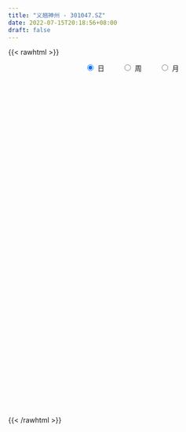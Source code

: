 ```yaml
---
title: "义翘神州 - 301047.SZ"
date: 2022-07-15T20:18:56+08:00
draft: false
---
```

{{< rawhtml >}}
    <div style="text-align: center">
        <label style="padding: 1rem;"><input style="margin-right: .5rem" type="radio" name="period" value="D" checked onclick="period_change(this)">日</label>
        <label style="padding: 1rem;"><input style="margin-right: .5rem" type="radio" name="period" value="W" onclick="period_change(this)">周</label>
        <label style="padding: 1rem;"><input style="margin-right: .5rem" type="radio" name="period" value="M" onclick="period_change(this)">月</label>
    </div>
    <div id="chart" style="height: 700px;"></div> 
    <script type="text/javascript">
        const D_v = [85261.77,50292.06,52190.63,49946.48,32187.33,24138.41,34332.87,19293.51,17910.29,28306.62,15266.7,14762.4,14993.64,13381.58,19977.41,16902.37,12710.67,8916.42,9532.82,6865.93,6334.49,11230.68,8286.44,17828.28,8742.57,10047.76,6420.74,5726.76,9016.05,9485.15,6232.39,5196.06,4896.06,9821.91,12744.78,6849.68,5589.2,8804.55,9498.47,5206.08,5113.6,5653.58,3936.25,6635.37,5772.08,15048.46,9523.36,10271.49,5912.03,6468.12,4724.34,6009.52,5638.9,5615.82,9172.54,6800.96,4993.43,6352.29,8006.77,16507.15,15626.59,9489.42,5922.76,7682.69,6036.86,11214.37,13428.82,9899.56,14816.35,10919.19,7471.77,5700.9,14991.21,10157.77,6247.76,4837.63,4367.77,4324.24,4440.26,4078.82,5584.15,4860.12,5788.95,3989.0,3056.18,3318.29,4803.0,4309.77,2890.35,2886.94,2968.42,3830.5,2670.08,5993.24,4457.41,2944.19,3922.17,5529.26,4408.18,4322.09,6436.33,12239.08,13315.22,10867.91,4943.87,3698.19,4096.69,1726.81,3223.0,1794.57,2593.99,1893.51,1755.25,1585.0,2161.95,2309.0,2701.1,1993.15,2159.72,1896.62,1735.72,2115.0,3939.94,2978.31,3195.46,4082.86,5802.5,14562.29,7103.65,6195.77,4384.0,3659.58,3823.14,5603.07,6072.41,4188.25,17878.98,21708.91,11479.64,13339.72,8780.64,5831.98,7242.15,4740.22,4631.2,18737.97,10526.28,8969.34,9216.28,15286.44,16281.69,10873.42,7089.47,10019.19,9932.11,7567.9,8622.12,5730.61,9064.8,9765.32,5935.66,5356.84,5095.96,8494.21,7216.15,9726.06,7208.5,8679.1,6453.51,14660.16,10707.69,8566.64,6138.66,9129.69,9664.98,7147.03,5485.1,6388.6,5481.49,3743.65,4850.11,8777.7,12292.6,10616.0,9478.73,5519.44,4768.04,7133.62,8111.26,8270.55,12310.17,11244.14,16634.81,13562.14,9175.18,13009.33,6454.0,8778.54,5654.0,4361.41,6753.56,6729.87,6782.65,5126.3,5029.95,6565.76,8135.15,7189.42,6558.91,4985.94,4895.43,14279.22,11209.9,7301.33,7489.28,14523.54,12586.58,11630.89,4468.66,4912.44,5919.17]
const D_histogram = [0.0,2.0638632479,9.270221482,13.1744023038,12.293558967,9.9275969844,8.8975253745,6.1104713695,2.8348968222,-2.3793667993,-6.2012932478,-7.9947334875,-10.0790966526,-11.5830480914,-10.0690914825,-8.6243022751,-8.0913464236,-7.4176288878,-7.4673493264,-6.8787438928,-6.3487585531,-4.8802921423,-4.3642864513,-6.0195184637,-6.8004496525,-7.8410398876,-7.8308987778,-7.2227205783,-7.1338932126,-7.4227994436,-7.2182335293,-6.2397917007,-4.9563207984,-2.2159849723,0.524136871,2.3311401169,3.505573952,4.5668815417,3.4669431518,3.2836292528,2.6622625343,2.368473358,2.3180858951,3.0742996789,3.251751357,0.3132310259,-2.5659834726,-4.7917574676,-5.8466580772,-6.4889785089,-6.0226906276,-4.891410483,-3.6410081971,-2.9016022771,-1.0634128458,0.3459002811,1.4436439815,2.6751920321,3.9927011062,7.0338885203,9.1841593406,9.3851596161,9.438427548,8.7257695893,8.2320876844,8.7966417017,9.0303318889,9.3703405729,9.9177727245,9.2733022922,7.5727778589,6.2075797706,6.0295878843,4.0054100859,1.8342910987,0.6813661143,-0.170158849,-1.0583328406,-1.7194803892,-1.8200395713,-1.7972148182,-2.029198435,-2.8757176191,-3.1209185631,-3.3764145354,-3.0926929826,-3.6115881441,-4.1392660281,-4.3386006446,-3.9473992032,-3.3864719909,-2.7044741618,-1.94299384,-0.5449627901,0.4499268327,0.941121229,1.5150169824,2.456931548,2.4545366134,2.4380913867,1.243472527,1.9694804756,3.1930490145,2.1075441333,0.7570680329,-0.3598427181,-1.6666582872,-2.3360730782,-3.501128149,-3.9696673957,-4.1333224903,-3.9506743793,-3.3773182355,-2.6931134627,-1.6392225894,-0.8875917498,-0.7986650171,-0.812052311,-0.3113801115,0.166231758,0.4540022702,0.8798033299,1.8049438148,1.7102670166,2.0955390421,1.7451509673,2.239725279,3.7223559369,4.5063943079,4.4272254863,3.8476616321,3.400459426,2.5681737885,1.0160168171,-0.6900342244,-1.314083354,0.8396173492,3.0177202644,3.0172625435,1.8920848003,1.114733831,0.2860021241,0.5399943471,0.3023336135,-0.0574939574,2.216929521,2.8177128147,2.8989137055,2.8969426418,-8.8378236257,-16.5104616499,-20.8244981855,-22.2128988286,-22.3544482259,-20.8839311231,-19.0291853586,-16.7864443469,-14.4736358843,-11.7303599795,-9.5018793779,-7.3376765719,-5.3117652342,-3.5061942939,-2.3165904114,-1.389539782,-0.9398789401,-0.4088152765,0.6492458274,1.4771522758,2.3533515314,3.393595431,4.1884902069,4.9468674237,5.7723628805,6.330140406,6.8232308555,7.058877984,7.1206774196,7.032345391,6.9048866126,6.7113009036,6.6689545437,6.7709633581,6.1877083706,6.0089197324,5.6740774532,5.3290073534,5.1844955539,5.1282636597,5.1154324352,5.2151821108,5.3275365109,5.7009840427,5.5820106831,5.2474672528,4.9250611723,4.5380808465,4.005059607,3.5027008808,3.0704589432,2.8024864584,2.618969769,2.1691220433,1.6341605642,1.2948085922,1.1516113809,1.1273075795,0.9503140177,0.6209121455,0.4460471292,0.2217541554,0.5067815141,0.400608145,0.2051383184,-0.0486468546,0.1907166577,0.2635156366,-0.0424503733,-0.2448510346,-0.2965040331,-0.4449316633]
const D_fast = [0.0,2.5798290598,12.1037426644,19.3015240622,21.4940704671,21.6100077306,22.8043174643,21.5448813017,18.97803096,13.1689256386,7.7966758782,4.0045522666,-0.5995850617,-4.9992985233,-6.002614785,-6.7139011464,-8.2037819008,-9.3844715869,-11.3010293572,-12.4321098967,-13.4893141953,-13.2409208201,-13.8159867419,-16.9760983702,-19.4571419722,-22.4579921792,-24.4055757638,-25.6030777089,-27.2977236464,-29.4423297382,-31.0423222063,-31.6238283028,-31.5794376001,-29.3930980171,-26.5219419561,-24.1321536809,-22.0813263578,-19.8782983826,-20.1115009846,-19.4739075704,-19.4297086554,-19.1313794922,-18.6022454813,-17.0774567778,-16.0870672605,-18.9472798351,-22.4679902017,-25.8917035636,-28.4082686925,-30.6728337515,-31.712218527,-31.8037910032,-31.4636407666,-31.4496354158,-29.877299196,-28.3815109988,-26.922856303,-25.0225102445,-22.7068258938,-17.9071663496,-13.4608556942,-10.9135655147,-8.5006906958,-7.0319062571,-5.467566241,-2.7038517982,-0.2125786388,2.4700151885,5.4968905211,7.1707456618,7.3634156933,7.5501125477,8.8795176325,7.8566923555,6.144146143,5.1615626872,4.2674980116,3.1147408099,2.023723164,1.4681540891,1.0416751376,0.302391912,-1.2630566769,-2.2884872616,-3.3880868677,-3.8775385606,-5.2993307581,-6.8618251492,-8.1458099268,-8.7414582862,-9.0271490716,-9.021269783,-8.7455379212,-7.4837475688,-6.3763762379,-5.6499015342,-4.6972515353,-3.1411040827,-2.5298648639,-1.9367872439,-2.8205379719,-1.6021599044,0.4196708881,-0.1389479598,-1.3001570519,-2.5070284824,-4.2305086234,-5.483941684,-7.524278792,-8.9852348876,-10.1822206048,-10.9872410885,-11.2582145036,-11.2472880965,-10.6032028706,-10.0734699685,-10.18420949,-10.4006098617,-9.9777826901,-9.4586128811,-9.0573418013,-8.4115899092,-7.0352134705,-6.7023235146,-5.7931667285,-5.7072670616,-4.6527614301,-2.239541788,-0.32890484,0.69873271,1.0810842639,1.4839969142,1.2937547238,-0.0043980433,-1.8829576409,-2.835527609,-0.4719225685,2.4606104127,3.2144683278,2.5623117846,2.0636442731,1.3064130972,1.695403907,1.5333265767,1.1591255165,3.9877813751,5.2929928726,6.0989221897,6.8211867865,-7.1230353874,-18.9232888241,-28.4434499061,-35.3850752564,-41.1152367102,-44.8657023881,-47.7682529633,-49.7221230383,-51.0277235467,-51.2170376369,-51.3640268797,-51.0342432166,-50.3362731876,-49.4072508207,-48.7967945411,-48.2171288572,-48.0024377503,-47.5735779058,-46.353205345,-45.1560108277,-43.6914736892,-41.8028309319,-39.9608136043,-37.9657195316,-35.6971333546,-33.5568207276,-31.3579225642,-29.3575559398,-27.5155871492,-25.8458328301,-24.2470699553,-22.7628304385,-21.1379381625,-19.3431885085,-18.3795164034,-17.0560751085,-15.9723980244,-14.9852162858,-13.8336041968,-12.6077701761,-11.3417432918,-9.9381980885,-8.4939595607,-6.6952660182,-5.418736707,-4.4414133241,-3.5325541115,-2.7850142258,-2.3167705634,-1.9434540694,-1.6080812713,-1.1754321415,-0.7042063886,-0.6117736034,-0.7381949415,-0.7538447654,-0.6091391316,-0.3516160381,-0.2910310954,-0.4652049312,-0.5285581653,-0.6974126003,-0.285689863,-0.2917111958,-0.4358964429,-0.7018433295,-0.4148006528,-0.2761227647,-0.592701368,-0.856314788,-0.9820937946,-1.2417543407]
const D_slow = [0.0,0.515965812,2.8335211825,6.1271217584,9.2005115001,11.6824107462,13.9067920898,15.4344099322,16.1431341378,15.5482924379,13.997969126,11.9992857541,9.479511591,6.5837495681,4.0664766975,1.9104011287,-0.1124354772,-1.9668426991,-3.8336800307,-5.5533660039,-7.1405556422,-8.3606286778,-9.4517002906,-10.9565799065,-12.6566923197,-14.6169522916,-16.574676986,-18.3803571306,-20.1638304338,-22.0195302946,-23.824088677,-25.3840366021,-26.6231168017,-27.1771130448,-27.0460788271,-26.4632937978,-25.5869003098,-24.4451799244,-23.5784441364,-22.7575368232,-22.0919711897,-21.4998528502,-20.9203313764,-20.1517564567,-19.3388186174,-19.260510861,-19.9020067291,-21.099946096,-22.5616106153,-24.1838552425,-25.6895278994,-26.9123805202,-27.8226325695,-28.5480331387,-28.8138863502,-28.7274112799,-28.3665002846,-27.6977022765,-26.699527,-24.9410548699,-22.6450150348,-20.2987251308,-17.9391182438,-15.7576758464,-13.6996539253,-11.5004934999,-9.2429105277,-6.9003253845,-4.4208822033,-2.1025566303,-0.2093621656,1.3425327771,2.8499297482,3.8512822696,4.3098550443,4.4801965729,4.4376568606,4.1730736505,3.7432035532,3.2881936604,2.8388899558,2.331590347,1.6126609423,0.8324313015,-0.0116723323,-0.784845578,-1.687742614,-2.722559121,-3.8072092822,-4.794059083,-5.6406770807,-6.3167956212,-6.8025440812,-6.9387847787,-6.8263030705,-6.5910227633,-6.2122685177,-5.5980356307,-4.9844014773,-4.3748786307,-4.0640104989,-3.57164038,-2.7733781264,-2.2464920931,-2.0572250848,-2.1471857644,-2.5638503362,-3.1478686057,-4.023150643,-5.0155674919,-6.0488981145,-7.0365667093,-7.8808962681,-8.5541746338,-8.9639802812,-9.1858782186,-9.3855444729,-9.5885575507,-9.6664025785,-9.624844639,-9.5113440715,-9.291393239,-8.8401572853,-8.4125905312,-7.8887057706,-7.4524180288,-6.8924867091,-5.9618977249,-4.8352991479,-3.7284927763,-2.7665773683,-1.9164625118,-1.2744190647,-1.0204148604,-1.1929234165,-1.521444255,-1.3115399177,-0.5571098516,0.1972057843,0.6702269843,0.9489104421,1.0204109731,1.1554095599,1.2309929633,1.2166194739,1.7708518541,2.4752800578,3.2000084842,3.9242441447,1.7147882382,-2.4128271742,-7.6189517206,-13.1721764278,-18.7607884843,-23.981771265,-28.7390676047,-32.9356786914,-36.5540876625,-39.4866776573,-41.8621475018,-43.6965666448,-45.0245079533,-45.9010565268,-46.4802041297,-46.8275890752,-47.0625588102,-47.1647626293,-47.0024511725,-46.6331631035,-46.0448252207,-45.1964263629,-44.1493038112,-42.9125869553,-41.4694962351,-39.8869611336,-38.1811534197,-36.4164339238,-34.6362645689,-32.8781782211,-31.1519565679,-29.4741313421,-27.8068927061,-26.1141518666,-24.567224774,-23.0649948409,-21.6464754776,-20.3142236392,-19.0180997507,-17.7360338358,-16.457175727,-15.1533801993,-13.8214960716,-12.3962500609,-11.0007473901,-9.6888805769,-8.4576152838,-7.3230950722,-6.3218301705,-5.4461549502,-4.6785402145,-3.9779185999,-3.3231761576,-2.7808956468,-2.3723555057,-2.0486533577,-1.7607505125,-1.4789236176,-1.2413451131,-1.0861170768,-0.9746052945,-0.9191667556,-0.7924713771,-0.6923193408,-0.6410347613,-0.6531964749,-0.6055173105,-0.5396384013,-0.5502509947,-0.6114637533,-0.6855897616,-0.7968226774]
const D_data = [['2021-08-16', 599.9, 493.32, 450.9, 599.96],['2021-08-17', 478.0, 525.66, 467.0, 547.4],['2021-08-18', 515.0, 620.08, 513.0, 628.8],['2021-08-19', 627.0, 618.5, 600.12, 699.38],['2021-08-20', 600.0, 578.05, 570.1, 623.0],['2021-08-23', 557.99, 561.04, 543.1, 575.0],['2021-08-24', 553.0, 577.96, 525.0, 583.0],['2021-08-25', 564.0, 553.7, 553.53, 575.89],['2021-08-26', 540.0, 536.97, 536.3, 563.8],['2021-08-27', 519.0, 492.07, 491.17, 524.44],['2021-08-30', 480.0, 483.66, 473.33, 493.5],['2021-08-31', 479.0, 490.0, 478.22, 508.0],['2021-09-01', 485.6, 470.1, 469.88, 493.33],['2021-09-02', 471.5, 460.08, 459.6, 475.9],['2021-09-03', 458.0, 490.0, 457.33, 496.0],['2021-09-06', 483.28, 490.08, 481.0, 507.98],['2021-09-07', 485.02, 477.43, 475.5, 489.88],['2021-09-08', 477.84, 476.09, 475.0, 486.0],['2021-09-09', 472.3, 462.32, 461.33, 472.5],['2021-09-10', 460.59, 465.35, 460.33, 470.0],['2021-09-13', 466.76, 461.43, 461.05, 472.95],['2021-09-14', 460.0, 473.0, 456.11, 477.89],['2021-09-15', 467.64, 461.46, 460.51, 467.7],['2021-09-16', 460.99, 425.52, 421.0, 463.86],['2021-09-17', 420.0, 423.03, 418.01, 431.55],['2021-09-22', 414.29, 407.0, 405.97, 427.64],['2021-09-23', 406.02, 408.85, 406.02, 416.8],['2021-09-24', 409.0, 409.48, 408.0, 415.5],['2021-09-27', 408.1, 396.34, 395.13, 412.7],['2021-09-28', 393.5, 382.2, 382.0, 395.0],['2021-09-29', 380.0, 379.0, 377.73, 384.82],['2021-09-30', 383.0, 382.99, 379.2, 385.8],['2021-10-08', 384.0, 384.74, 380.0, 388.38],['2021-10-11', 384.8, 407.2, 384.79, 409.78],['2021-10-12', 403.1, 417.52, 402.01, 428.87],['2021-10-13', 413.0, 415.49, 406.98, 419.99],['2021-10-14', 415.88, 414.28, 411.11, 423.99],['2021-10-15', 410.5, 418.6, 400.21, 421.51],['2021-10-18', 415.98, 391.2, 391.12, 418.59],['2021-10-19', 391.0, 398.61, 390.02, 404.99],['2021-10-20', 398.59, 390.12, 388.19, 401.99],['2021-10-21', 389.63, 390.65, 383.18, 394.88],['2021-10-22', 390.65, 391.62, 387.0, 393.7],['2021-10-25', 387.3, 402.88, 387.3, 407.25],['2021-10-26', 403.02, 397.88, 396.03, 405.08],['2021-10-27', 380.17, 350.0, 350.0, 380.17],['2021-10-28', 349.95, 331.25, 330.06, 349.95],['2021-10-29', 334.99, 319.7, 317.6, 335.33],['2021-11-01', 311.0, 318.08, 311.0, 319.98],['2021-11-02', 320.1, 310.35, 308.9, 323.0],['2021-11-03', 309.5, 315.18, 309.32, 316.56],['2021-11-04', 315.78, 319.71, 313.53, 322.74],['2021-11-05', 319.89, 320.33, 317.22, 326.52],['2021-11-08', 319.34, 312.67, 308.9, 319.34],['2021-11-09', 313.0, 327.75, 312.6, 327.77],['2021-11-10', 327.7, 326.79, 320.14, 329.48],['2021-11-11', 323.39, 326.33, 323.39, 329.4],['2021-11-12', 326.0, 331.98, 325.03, 333.0],['2021-11-15', 332.99, 338.77, 330.29, 342.58],['2021-11-16', 338.69, 372.95, 338.0, 388.0],['2021-11-17', 372.98, 378.99, 369.0, 396.0],['2021-11-18', 383.01, 365.33, 365.03, 383.01],['2021-11-19', 366.9, 369.0, 363.2, 373.69],['2021-11-22', 369.01, 362.5, 354.5, 369.44],['2021-11-23', 360.9, 366.68, 360.0, 373.65],['2021-11-24', 366.76, 385.18, 361.12, 387.67],['2021-11-25', 381.11, 388.88, 376.91, 399.99],['2021-11-26', 388.0, 398.01, 386.01, 405.51],['2021-11-29', 415.03, 409.96, 407.0, 428.97],['2021-11-30', 405.0, 402.0, 396.0, 409.88],['2021-12-01', 402.0, 389.0, 388.59, 404.4],['2021-12-02', 389.0, 390.5, 387.0, 397.5],['2021-12-03', 424.0, 406.41, 405.0, 430.0],['2021-12-06', 401.1, 381.8, 381.5, 402.02],['2021-12-07', 380.65, 371.5, 371.31, 384.0],['2021-12-08', 371.5, 376.88, 370.37, 381.44],['2021-12-09', 375.0, 376.06, 374.01, 381.79],['2021-12-10', 374.5, 371.0, 370.68, 375.8],['2021-12-13', 370.16, 369.09, 369.0, 374.52],['2021-12-14', 369.1, 373.13, 369.09, 374.88],['2021-12-15', 371.0, 373.45, 370.8, 380.0],['2021-12-16', 371.1, 368.52, 367.01, 374.5],['2021-12-17', 369.0, 356.2, 356.2, 371.8],['2021-12-20', 354.0, 358.54, 352.0, 368.88],['2021-12-21', 358.56, 354.5, 352.5, 360.0],['2021-12-22', 354.0, 358.68, 353.63, 361.71],['2021-12-23', 356.66, 345.11, 345.0, 358.4],['2021-12-24', 346.59, 338.73, 335.1, 347.98],['2021-12-27', 338.72, 337.0, 335.04, 341.78],['2021-12-28', 336.02, 340.98, 336.02, 343.79],['2021-12-29', 340.01, 342.0, 338.61, 344.88],['2021-12-30', 342.41, 343.59, 338.0, 346.26],['2021-12-31', 343.02, 345.7, 343.02, 346.5],['2022-01-04', 345.75, 357.56, 345.75, 357.58],['2022-01-05', 356.0, 357.98, 351.8, 362.87],['2022-01-06', 357.98, 355.3, 353.0, 359.58],['2022-01-07', 355.37, 359.3, 353.38, 362.2],['2022-01-10', 359.3, 368.78, 359.0, 368.87],['2022-01-11', 365.1, 360.71, 360.68, 369.05],['2022-01-12', 362.0, 361.78, 355.05, 366.0],['2022-01-13', 360.12, 344.6, 343.0, 361.8],['2022-01-14', 341.02, 368.15, 338.6, 378.5],['2022-01-17', 377.0, 381.3, 365.0, 386.58],['2022-01-18', 380.96, 354.5, 354.0, 380.96],['2022-01-19', 350.2, 345.41, 344.5, 352.28],['2022-01-20', 347.0, 341.5, 341.16, 352.88],['2022-01-21', 340.41, 331.39, 330.01, 340.5],['2022-01-24', 329.89, 332.0, 328.0, 334.0],['2022-01-25', 331.89, 317.95, 317.95, 335.96],['2022-01-26', 318.71, 318.6, 315.6, 322.7],['2022-01-27', 319.97, 316.66, 315.2, 323.01],['2022-01-28', 316.75, 316.87, 315.0, 319.88],['2022-02-07', 322.89, 319.81, 318.1, 323.97],['2022-02-08', 319.01, 321.0, 317.3, 321.97],['2022-02-09', 321.5, 327.36, 320.03, 327.67],['2022-02-10', 326.4, 326.16, 325.01, 332.17],['2022-02-11', 326.18, 318.13, 318.0, 327.87],['2022-02-14', 313.75, 315.05, 313.75, 320.99],['2022-02-15', 315.01, 320.99, 315.01, 321.5],['2022-02-16', 323.0, 321.92, 319.49, 324.88],['2022-02-17', 321.87, 320.5, 320.0, 323.0],['2022-02-18', 320.51, 323.36, 320.5, 323.88],['2022-02-21', 323.03, 333.07, 322.08, 336.88],['2022-02-22', 330.0, 322.72, 321.2, 330.03],['2022-02-23', 322.0, 329.89, 322.0, 331.86],['2022-02-24', 329.23, 321.21, 317.04, 333.17],['2022-02-25', 325.37, 332.77, 325.0, 336.5],['2022-02-28', 360.0, 352.0, 346.77, 368.0],['2022-03-01', 354.0, 351.93, 351.0, 359.6],['2022-03-02', 349.93, 346.0, 340.02, 350.44],['2022-03-03', 346.6, 340.8, 340.3, 349.0],['2022-03-04', 339.98, 342.25, 338.0, 344.96],['2022-03-07', 338.21, 336.12, 335.03, 342.55],['2022-03-08', 337.9, 321.9, 319.0, 338.99],['2022-03-09', 321.89, 311.1, 300.2, 322.3],['2022-03-10', 316.1, 317.34, 313.58, 320.8],['2022-03-11', 318.0, 355.92, 316.05, 360.0],['2022-03-14', 375.0, 369.4, 360.0, 388.85],['2022-03-15', 358.39, 350.4, 350.4, 368.98],['2022-03-16', 357.08, 335.28, 320.0, 359.0],['2022-03-17', 330.27, 335.8, 329.58, 346.0],['2022-03-18', 335.81, 331.5, 331.5, 338.98],['2022-03-21', 333.17, 344.0, 330.2, 344.0],['2022-03-22', 340.0, 338.39, 335.2, 343.99],['2022-03-23', 336.69, 335.51, 334.01, 341.69],['2022-03-24', 340.99, 374.81, 339.12, 384.24],['2022-03-25', 370.0, 363.96, 360.19, 378.0],['2022-03-28', 367.0, 362.0, 356.08, 373.96],['2022-03-29', 362.31, 364.01, 359.82, 374.49],['2022-03-30', 182.38, 183.09, 175.06, 186.61],['2022-03-31', 179.89, 171.1, 170.88, 182.98],['2022-04-01', 168.1, 164.95, 163.66, 168.3],['2022-04-06', 164.99, 167.37, 164.99, 169.97],['2022-04-07', 165.08, 158.66, 158.57, 165.99],['2022-04-08', 159.0, 162.05, 155.9, 166.59],['2022-04-11', 158.4, 156.09, 155.5, 161.71],['2022-04-12', 156.36, 153.28, 148.48, 158.0],['2022-04-13', 151.0, 149.0, 148.58, 152.99],['2022-04-14', 150.0, 152.16, 150.0, 156.68],['2022-04-15', 152.88, 144.86, 144.84, 152.88],['2022-04-18', 143.0, 143.1, 138.83, 144.42],['2022-04-19', 143.1, 141.32, 140.9, 145.69],['2022-04-20', 141.62, 138.92, 138.89, 143.43],['2022-04-21', 138.01, 130.39, 130.23, 139.38],['2022-04-22', 130.0, 124.69, 124.57, 130.0],['2022-04-25', 122.01, 114.8, 114.0, 124.35],['2022-04-26', 115.16, 111.21, 110.8, 117.81],['2022-04-27', 110.49, 115.5, 107.77, 116.0],['2022-04-28', 115.3, 111.9, 111.28, 115.3],['2022-04-29', 105.85, 112.05, 105.85, 113.59],['2022-05-05', 113.0, 115.1, 111.0, 117.18],['2022-05-06', 111.67, 113.67, 111.51, 116.8],['2022-05-09', 113.38, 114.88, 113.01, 115.71],['2022-05-10', 114.0, 118.3, 112.6, 120.85],['2022-05-11', 118.75, 117.75, 117.01, 121.87],['2022-05-12', 116.04, 119.5, 116.0, 120.0],['2022-05-13', 120.39, 118.5, 117.58, 121.79],['2022-05-16', 119.2, 117.75, 117.56, 121.56],['2022-05-17', 118.02, 116.66, 115.0, 118.11],['2022-05-18', 116.66, 116.61, 116.0, 118.18],['2022-05-19', 115.0, 116.05, 114.01, 116.55],['2022-05-20', 117.12, 118.59, 116.29, 121.62],['2022-05-23', 119.41, 122.11, 119.41, 124.49],['2022-05-24', 122.79, 113.8, 113.68, 122.79],['2022-05-25', 114.61, 118.3, 114.13, 120.9],['2022-05-26', 118.96, 116.45, 114.67, 118.96],['2022-05-27', 117.01, 115.9, 115.0, 118.21],['2022-05-30', 115.88, 118.5, 115.88, 119.5],['2022-05-31', 118.23, 120.58, 117.0, 120.97],['2022-06-01', 121.03, 122.61, 120.09, 123.7],['2022-06-02', 125.06, 126.15, 125.0, 128.82],['2022-06-06', 124.64, 129.05, 124.55, 129.19],['2022-06-07', 127.54, 136.2, 127.4, 136.28],['2022-06-08', 135.0, 133.58, 131.51, 137.48],['2022-06-09', 132.32, 132.52, 132.27, 136.55],['2022-06-10', 131.5, 133.68, 131.31, 137.0],['2022-06-13', 131.97, 133.62, 131.01, 134.98],['2022-06-14', 132.02, 131.75, 128.12, 132.93],['2022-06-15', 132.61, 131.5, 131.5, 134.57],['2022-06-16', 132.0, 131.76, 131.3, 133.54],['2022-06-17', 131.0, 133.66, 130.21, 134.28],['2022-06-20', 133.59, 135.15, 133.11, 136.57],['2022-06-21', 135.14, 131.58, 130.81, 135.8],['2022-06-22', 132.54, 129.0, 129.0, 133.58],['2022-06-23', 130.03, 129.94, 128.02, 130.29],['2022-06-24', 130.36, 131.8, 130.36, 133.88],['2022-06-27', 132.0, 133.52, 131.97, 137.96],['2022-06-28', 134.2, 131.7, 130.0, 134.76],['2022-06-29', 131.7, 128.88, 128.84, 131.7],['2022-06-30', 129.8, 129.73, 128.5, 131.29],['2022-07-01', 130.3, 128.16, 127.99, 131.2],['2022-07-04', 128.04, 134.88, 127.78, 136.0],['2022-07-05', 135.43, 130.72, 128.65, 135.88],['2022-07-06', 130.01, 128.93, 128.53, 132.9],['2022-07-07', 129.24, 126.95, 126.07, 130.0],['2022-07-08', 128.0, 133.06, 126.75, 135.05],['2022-07-11', 133.09, 131.92, 131.63, 138.02],['2022-07-12', 133.02, 126.55, 126.46, 133.99],['2022-07-13', 126.56, 126.27, 125.27, 127.6],['2022-07-14', 126.89, 127.16, 125.89, 128.78],['2022-07-15', 126.0, 125.0, 124.32, 127.76]]
const W_v = [269878.27,123981.7,78381.73,54928.21,52422.46,22195.26,29929.65,4896.06,43810.12,29407.98,47250.76,28752.91,32935.04,55552.69,48262.3,53899.42,29935.17,24752.3,19476.24,15246.29,17317.01,32934.94,36921.88,11231.88,10512.3,9900.21,19999.07,35905.29,37565.85,61140.89,45877.82,60627.17,27040.77,40750.75,32098.82,46727.33,19274.33,37565.46,29241.55,42674.81,35825.6,63625.6,32001.51,30234.53,31764.85,54803.27,39517.74]
const W_histogram = [0.0,-5.487042735,-8.7581714564,-11.8899714352,-15.8708271971,-18.3029646242,-20.4209831511,-20.3823336281,-16.8983117786,-15.2815874811,-17.7531364558,-17.9871387341,-16.0621563226,-11.2292118586,-5.3125498935,-0.3299696662,1.0108513508,1.3117783108,0.7717617629,1.2909113783,2.8668800077,4.7129593388,3.7100988614,2.384998486,1.9289951778,2.2905890761,3.4072188333,4.9352563578,6.8972016125,6.5817284816,8.4702988777,-3.1498610921,-10.1054223387,-14.6616035743,-17.6318172315,-18.9315401412,-18.1629094951,-15.891916154,-13.0645950397,-10.1844275505,-6.5731071759,-2.8514283239,0.2690001488,2.7309609078,4.5313269555,6.3573151305,7.2620749107]
const W_fast = [0.0,-6.8588034188,-12.3194750043,-18.4237678418,-26.372330403,-33.3802089862,-40.6034733008,-45.6604071849,-46.40096328,-48.6046358528,-55.5144689414,-60.2452559032,-62.3358125724,-60.3101710731,-55.7216465813,-50.8215587706,-49.2280249159,-48.5991533782,-48.9462294854,-48.1043520254,-45.811663394,-42.7873442282,-42.8626799903,-43.5915307442,-43.5652852579,-42.6310440906,-40.6626096251,-37.9007580111,-34.2145123533,-32.8845533638,-28.8784082483,-41.2860334911,-50.7679503225,-58.9895324516,-66.3677004166,-72.4003083616,-76.1724050894,-77.8743907867,-78.3132184324,-77.9791578308,-76.0111142502,-73.0022924791,-69.8146139692,-66.6699129832,-63.7367151967,-60.3213982391,-57.6011197312]
const W_slow = [0.0,-1.3717606838,-3.5613035479,-6.5337964067,-10.5015032059,-15.077244362,-20.1824901497,-25.2780735568,-29.5026515014,-33.3230483717,-37.7613324856,-42.2581171691,-46.2736562498,-49.0809592145,-50.4090966878,-50.4915891044,-50.2388762667,-49.910931689,-49.7179912483,-49.3952634037,-48.6785434017,-47.500303567,-46.5727788517,-45.9765292302,-45.4942804357,-44.9216331667,-44.0698284584,-42.8360143689,-41.1117139658,-39.4662818454,-37.348707126,-38.136172399,-40.6625279837,-44.3279288773,-48.7358831851,-53.4687682204,-58.0094955942,-61.9824746327,-65.2486233927,-67.7947302803,-69.4380070743,-70.1508641552,-70.083614118,-69.4008738911,-68.2680421522,-66.6787133696,-64.8631946419]
const W_data = [['2021-08-20', 599.9, 578.05, 450.9, 699.38],['2021-08-27', 557.99, 492.07, 491.17, 583.0],['2021-09-03', 480.0, 490.0, 457.33, 508.0],['2021-09-10', 483.28, 465.35, 460.33, 507.98],['2021-09-17', 466.76, 423.03, 418.01, 477.89],['2021-09-24', 414.29, 409.48, 405.97, 427.64],['2021-09-30', 408.1, 382.99, 377.73, 412.7],['2021-10-08', 384.0, 384.74, 380.0, 388.38],['2021-10-15', 384.8, 418.6, 384.79, 428.87],['2021-10-22', 415.98, 391.62, 383.18, 418.59],['2021-10-29', 387.3, 319.7, 317.6, 407.25],['2021-11-05', 311.0, 320.33, 308.9, 326.52],['2021-11-12', 319.34, 331.98, 308.9, 333.0],['2021-11-19', 332.99, 369.0, 330.29, 396.0],['2021-11-26', 369.01, 398.01, 354.5, 405.51],['2021-12-03', 415.03, 406.41, 387.0, 430.0],['2021-12-10', 401.1, 371.0, 370.37, 402.02],['2021-12-17', 370.16, 356.2, 356.2, 380.0],['2021-12-24', 354.0, 338.73, 335.1, 368.88],['2021-12-31', 338.72, 345.7, 335.04, 346.5],['2022-01-07', 345.75, 359.3, 345.75, 362.87],['2022-01-14', 359.3, 368.15, 338.6, 378.5],['2022-01-21', 377.0, 331.39, 330.01, 386.58],['2022-01-28', 329.89, 316.87, 315.0, 335.96],['2022-02-11', 322.89, 318.13, 317.3, 332.17],['2022-02-18', 313.75, 323.36, 313.75, 324.88],['2022-02-25', 323.03, 332.77, 317.04, 336.88],['2022-03-04', 360.0, 342.25, 338.0, 368.0],['2022-03-11', 338.21, 355.92, 300.2, 360.0],['2022-03-18', 375.0, 331.5, 320.0, 388.85],['2022-03-25', 333.17, 363.96, 330.2, 384.24],['2022-04-01', 367.0, 164.95, 163.66, 374.49],['2022-04-08', 164.99, 162.05, 155.9, 169.97],['2022-04-15', 158.4, 144.86, 144.84, 161.71],['2022-04-22', 143.0, 124.69, 124.57, 145.69],['2022-04-29', 122.01, 112.05, 105.85, 124.35],['2022-05-06', 113.0, 113.67, 111.0, 117.18],['2022-05-13', 113.38, 118.5, 112.6, 121.87],['2022-05-20', 119.2, 118.59, 114.01, 121.62],['2022-05-27', 119.41, 115.9, 113.68, 124.49],['2022-06-02', 115.88, 126.15, 115.88, 128.82],['2022-06-10', 124.64, 133.68, 124.55, 137.48],['2022-06-17', 131.97, 133.66, 128.12, 134.98],['2022-06-24', 133.59, 131.8, 128.02, 136.57],['2022-07-01', 132.0, 128.16, 127.99, 137.96],['2022-07-08', 128.04, 133.06, 126.07, 136.0],['2022-07-15', 133.09, 125.0, 124.32, 138.02]]
const M_v = [423889.07,207828.21,125364.92,191238.48,117573.88,98405.71,54973.87,215681.31,157491.09,144001.03,173311.78,99216.44]
const M_histogram = [0.0,-6.8291282051,-14.7749542552,-13.6792827645,-15.7879630409,-18.0054732353,-16.0521344718,-25.3369294832,-33.3449144052,-35.7440301714,-34.380814973,-31.5383339498]
const M_fast = [0.0,-8.5364102564,-20.1759748703,-22.5001240708,-28.5557951073,-35.2746736105,-37.334368465,-52.9533958472,-69.2976093706,-80.6327326795,-87.8647212244,-92.9068236886]
const M_slow = [0.0,-1.7072820513,-5.4010206151,-8.8208413062,-12.7678320664,-17.2692003753,-21.2822339932,-27.616466364,-35.9526949653,-44.8887025082,-53.4839062514,-61.3684897388]
const M_data = [['2021-08-31', 599.9, 490.0, 450.9, 699.38],['2021-09-30', 485.6, 382.99, 377.73, 507.98],['2021-10-29', 384.0, 319.7, 317.6, 428.87],['2021-11-30', 311.0, 402.0, 308.9, 428.97],['2021-12-31', 402.0, 345.7, 335.04, 430.0],['2022-01-28', 345.75, 316.87, 315.0, 386.58],['2022-02-28', 322.89, 352.0, 313.75, 368.0],['2022-03-31', 354.0, 171.1, 170.88, 388.85],['2022-04-29', 168.1, 112.05, 105.85, 169.97],['2022-05-31', 113.0, 120.58, 111.0, 124.49],['2022-06-30', 121.03, 129.73, 120.09, 137.96],['2022-07-29', 130.3, 125.0, 124.32, 138.02]]
        const D_a = [null,null,null,699.38,null,null,null,null,null,null,null,null,null,null,457.33,null,null,null,null,null,null,477.89,null,null,null,null,null,null,null,null,377.73,null,null,null,428.87,null,null,null,null,null,null,null,null,null,null,null,null,null,null,308.9,null,null,null,null,null,null,null,null,null,null,null,null,null,null,null,null,null,null,null,null,null,null,430.0,null,null,null,null,null,null,null,null,null,null,null,null,null,null,null,335.04,null,null,null,null,null,null,null,null,null,null,null,null,null,386.58,null,null,null,null,null,null,null,null,315.0,null,null,null,null,null,null,null,null,null,null,null,null,null,null,null,368.0,null,null,null,null,null,null,300.2,null,null,null,null,null,null,null,null,null,null,384.24,null,null,null,null,null,null,null,null,null,null,null,null,null,null,null,null,null,null,null,null,null,null,null,105.85,null,null,null,null,121.87,null,null,null,null,null,null,null,null,113.68,null,null,null,null,null,null,null,null,null,137.48,null,null,null,null,null,null,null,null,null,null,null,null,null,null,null,null,null,null,null,null,null,null,null,null,125.27,null,null]
const W_a = [null,null,null,null,null,null,null,null,null,null,null,308.9,null,null,null,null,null,null,null,null,null,null,386.58,null,null,null,null,null,null,null,null,null,null,null,null,105.85,null,null,null,null,null,137.48,null,null,null,null,null]
const M_a = [null,null,null,null,null,null,null,null,105.85,null,null,null]
        const D_b = [[{ coord: ['2021-08-19', 477.89] }, { coord: ['2021-09-29', 457.33] }],[{ coord: ['2021-09-29', 428.87] }, { coord: ['2022-01-17', 377.73] }],[{ coord: ['2022-01-28', 368.0] }, { coord: ['2022-03-24', 315.0] }],[{ coord: ['2022-04-29', 121.87] }, { coord: ['2022-06-08', 113.68] }]]
const W_b = []
const M_b = []
    </script>
{{< /rawhtml >}}